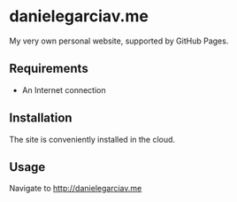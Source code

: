 # danielegarciav.me

My very own personal website, supported by GitHub Pages.

## Requirements

- An Internet connection

## Installation

The site is conveniently installed in the cloud.

## Usage

Navigate to http://danielegarciav.me
